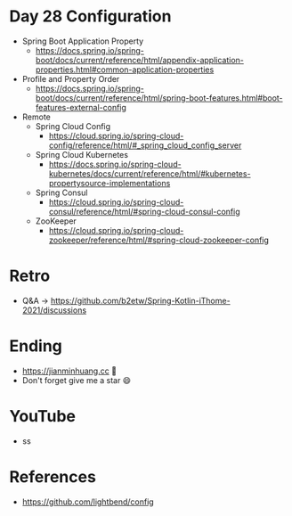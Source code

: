 # Day 28 Configuration
* Spring Boot Application Property
  * https://docs.spring.io/spring-boot/docs/current/reference/html/appendix-application-properties.html#common-application-properties
* Profile and Property Order
  * https://docs.spring.io/spring-boot/docs/current/reference/html/spring-boot-features.html#boot-features-external-config
* Remote
  * Spring Cloud Config
    * https://cloud.spring.io/spring-cloud-config/reference/html/#_spring_cloud_config_server 
  * Spring Cloud Kubernetes
    * https://docs.spring.io/spring-cloud-kubernetes/docs/current/reference/html/#kubernetes-propertysource-implementations
  * Spring Consul
    * https://cloud.spring.io/spring-cloud-consul/reference/html/#spring-cloud-consul-config 
  * ZooKeeper
    * https://cloud.spring.io/spring-cloud-zookeeper/reference/html/#spring-cloud-zookeeper-config 

# Retro
* Q&A -> https://github.com/b2etw/Spring-Kotlin-iThome-2021/discussions

# Ending
* https://jianminhuang.cc 🌈
* Don't forget give me a star 😄

# YouTube
* ss

# References
* https://github.com/lightbend/config
